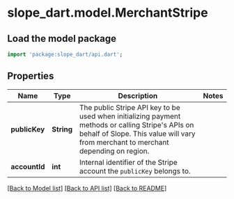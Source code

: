 # slope_dart.model.MerchantStripe

## Load the model package
```dart
import 'package:slope_dart/api.dart';
```

## Properties
Name | Type | Description | Notes
------------ | ------------- | ------------- | -------------
**publicKey** | **String** | The public Stripe API key to be used when initializing payment methods or calling Stripe's APIs on behalf of Slope. This value will vary from merchant to merchant depending on region.  | 
**accountId** | **int** | Internal identifier of the Stripe account the `publicKey` belongs to.  | 

[[Back to Model list]](../README.md#documentation-for-models) [[Back to API list]](../README.md#documentation-for-api-endpoints) [[Back to README]](../README.md)



